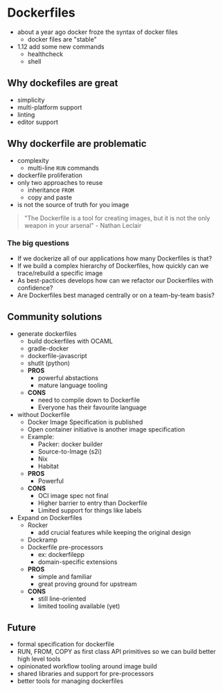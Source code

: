 # Dockerfiles

- about a year ago docker froze the syntax of docker files
	- docker files are "stable"
- 1.12 add some new commands
	- healthcheck
	- shell

## Why dockefiles are great
- simplicity
- multi-platform support
- linting
- editor support

## Why dockerfile are problematic
- complexity
	- multi-line `RUN` commands
- dockerfile proliferation
- only two approaches to reuse
	- inheritance `FROM`
	- copy and paste
- is not the source of truth for you image

> "The Dockerfile is a tool for creating images, but it is not the only weapon in your arsenal" - Nathan Leclair

### The big questions
- If we dockerize all of our applications how many Dockerfiles is that?
- If we build a complex hierarchy of Dockerfiles, how quickly can we trace/rebuild a specific image
- As best-pactices develops how can we refactor our Dockerfiles with confidence?
- Are Dockerfiles best managed centrally or on a team-by-team basis?

## Community solutions
- generate dockerfiles
	- build dockerfiles with OCAML
	- gradle-docker
	- dockerfile-javascript
	- shutIt (python)
	- **PROS**
		- powerful abstactions
		- mature language tooling
	- **CONS**
		- need to compile down to Dockerfile
		- Everyone has their favourite language
- without Dockerfile
	- Docker Image Specification is published
	- Open container initiative is another image specification
	- Example:
		- Packer: docker builder
		- Source-to-Image (s2i)
		- Nix
		- Habitat
	- **PROS**
		- Powerful
	- **CONS**
		- OCI image spec not final
		- Higher barrier to entry than Dockerfile
		- Limited support for things like labels
- Expand on Dockerfiles
	- Rocker
		- add crucial features while keeping the original design
	- Dockramp
	- Dockerfile pre-processors
		- ex: dockerfilepp
		- domain-specific extensions
	- **PROS**
		- simple and familiar
		- great proving ground for upstream
	- **CONS**
		- still line-oriented
		- limited tooling available (yet)

## Future
- formal specification for dockerfile
- RUN, FROM, COPY as first class API primitives so we can build better high level tools
- opinionated workflow tooling around image build
- shared libraries and support for pre-processors
- better tools for managing dockerfiles
